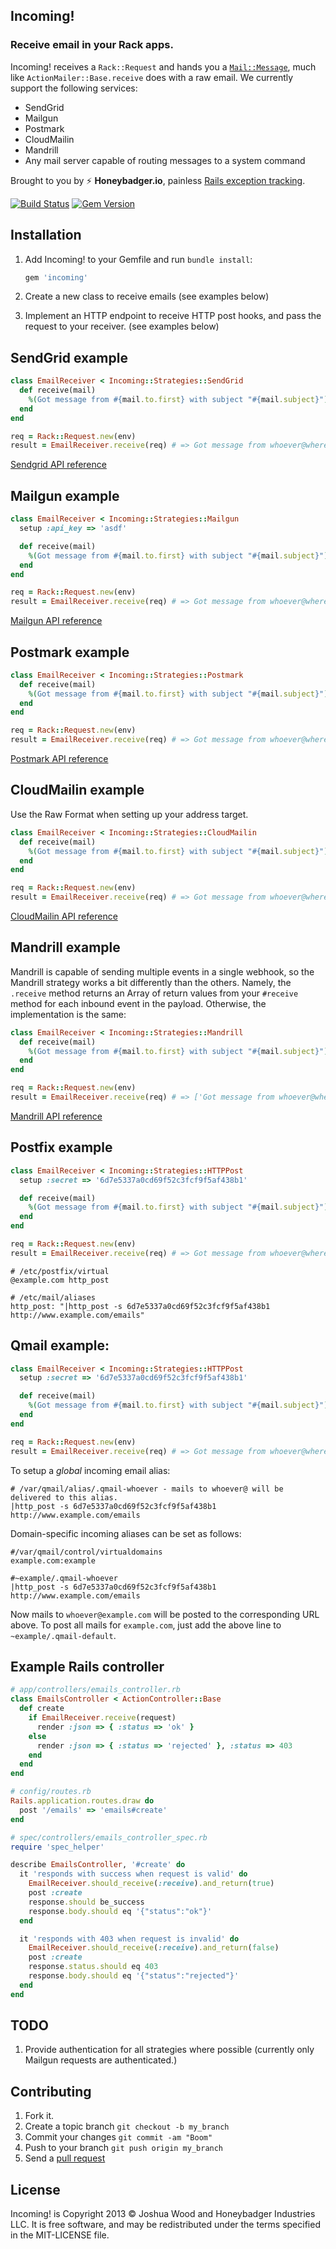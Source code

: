 Incoming!
-----------

### Receive email in your Rack apps.

Incoming! receives a `Rack::Request` and hands you a [`Mail::Message`](https://github.com/mikel/mail/), much
like `ActionMailer::Base.receive` does with a raw email. We currently
support the following services:

* SendGrid
* Mailgun
* Postmark
* CloudMailin
* Mandrill
* Any mail server capable of routing messages to a system command

Brought to you by :zap: **Honeybadger.io**, painless [Rails exception tracking](https://www.honeybadger.io/).

[![Build Status](https://travis-ci.org/honeybadger-io/incoming.png)](https://travis-ci.org/honeybadger-io/incoming)
[![Gem Version](https://badge.fury.io/rb/incoming.png)](http://badge.fury.io/rb/incoming)

## Installation

1. Add Incoming! to your Gemfile and run `bundle install`:

    ```ruby
    gem 'incoming'
    ```

2. Create a new class to receive emails (see examples below)

3. Implement an HTTP endpoint to receive HTTP post hooks, and pass the
   request to your receiver. (see examples below)

## SendGrid example

```ruby
class EmailReceiver < Incoming::Strategies::SendGrid
  def receive(mail)
    %(Got message from #{mail.to.first} with subject "#{mail.subject}")
  end
end

req = Rack::Request.new(env)
result = EmailReceiver.receive(req) # => Got message from whoever@wherever.com with subject "hello world"
```

[Sendgrid API reference](http://sendgrid.com/docs/API_Reference/Webhooks/parse.html)

## Mailgun example

```ruby
class EmailReceiver < Incoming::Strategies::Mailgun
  setup :api_key => 'asdf'

  def receive(mail)
    %(Got message from #{mail.to.first} with subject "#{mail.subject}")
  end
end

req = Rack::Request.new(env)
result = EmailReceiver.receive(req) # => Got message from whoever@wherever.com with subject "hello world"
```

[Mailgun API reference](http://documentation.mailgun.net/user_manual.html#receiving-messages)

## Postmark example

```ruby
class EmailReceiver < Incoming::Strategies::Postmark
  def receive(mail)
    %(Got message from #{mail.to.first} with subject "#{mail.subject}")
  end
end

req = Rack::Request.new(env)
result = EmailReceiver.receive(req) # => Got message from whoever@wherever.com with subject "hello world"
```

[Postmark API reference](http://developer.postmarkapp.com/developer-inbound.html)

## CloudMailin example

Use the Raw Format when setting up your address target.

```ruby
class EmailReceiver < Incoming::Strategies::CloudMailin
  def receive(mail)
    %(Got message from #{mail.to.first} with subject "#{mail.subject}")
  end
end

req = Rack::Request.new(env)
result = EmailReceiver.receive(req) # => Got message from whoever@wherever.com with subject "hello world"
```

[CloudMailin API reference](http://docs.cloudmailin.com/http_post_formats/)

## Mandrill example

Mandrill is capable of sending multiple events in a single webhook, so
the Mandrill strategy works a bit differently than the others. Namely,
the `.receive` method returns an Array of return values from your
`#receive` method for each inbound event in the payload. Otherwise, the
implementation is the same:

```ruby
class EmailReceiver < Incoming::Strategies::Mandrill
  def receive(mail)
    %(Got message from #{mail.to.first} with subject "#{mail.subject}")
  end
end

req = Rack::Request.new(env)
result = EmailReceiver.receive(req) # => ['Got message from whoever@wherever.com with subject "hello world"', '...']
```

[Mandrill API reference](http://help.mandrill.com/entries/22092308-What-is-the-format-of-inbound-email-webhooks-)

## Postfix example

```ruby
class EmailReceiver < Incoming::Strategies::HTTPPost
  setup :secret => '6d7e5337a0cd69f52c3fcf9f5af438b1'

  def receive(mail)
    %(Got message from #{mail.to.first} with subject "#{mail.subject}")
  end
end

req = Rack::Request.new(env)
result = EmailReceiver.receive(req) # => Got message from whoever@wherever.com with subject "hello world"
```

```
# /etc/postfix/virtual
@example.com http_post

# /etc/mail/aliases
http_post: "|http_post -s 6d7e5337a0cd69f52c3fcf9f5af438b1 http://www.example.com/emails"
```
## Qmail example:

```ruby
class EmailReceiver < Incoming::Strategies::HTTPPost
  setup :secret => '6d7e5337a0cd69f52c3fcf9f5af438b1'

  def receive(mail)
    %(Got message from #{mail.to.first} with subject "#{mail.subject}")
  end
end

req = Rack::Request.new(env)
result = EmailReceiver.receive(req) # => Got message from whoever@wherever.com with subject "hello world"
```

To setup a *global* incoming email alias:

```
# /var/qmail/alias/.qmail-whoever - mails to whoever@ will be delivered to this alias.
|http_post -s 6d7e5337a0cd69f52c3fcf9f5af438b1 http://www.example.com/emails
```

Domain-specific incoming aliases can be set as follows:

```
#/var/qmail/control/virtualdomains
example.com:example

#~example/.qmail-whoever
|http_post -s 6d7e5337a0cd69f52c3fcf9f5af438b1 http://www.example.com/emails
```
Now mails to `whoever@example.com` will be posted to the corresponding URL above. To post all mails for `example.com`, just add the above line to `~example/.qmail-default`.

## Example Rails controller

```ruby
# app/controllers/emails_controller.rb
class EmailsController < ActionController::Base
  def create
    if EmailReceiver.receive(request)
      render :json => { :status => 'ok' }
    else
      render :json => { :status => 'rejected' }, :status => 403
    end
  end
end
```

```ruby
# config/routes.rb
Rails.application.routes.draw do
  post '/emails' => 'emails#create'
end
```

```ruby
# spec/controllers/emails_controller_spec.rb
require 'spec_helper'

describe EmailsController, '#create' do
  it 'responds with success when request is valid' do
    EmailReceiver.should_receive(:receive).and_return(true)
    post :create
    response.should be_success
    response.body.should eq '{"status":"ok"}'
  end

  it 'responds with 403 when request is invalid' do
    EmailReceiver.should_receive(:receive).and_return(false)
    post :create
    response.status.should eq 403
    response.body.should eq '{"status":"rejected"}'
  end
end
```

## TODO

1. Provide authentication for all strategies where possible (currently
   only Mailgun requests are authenticated.)

## Contributing

1. Fork it.
2. Create a topic branch `git checkout -b my_branch`
3. Commit your changes `git commit -am "Boom"`
3. Push to your branch `git push origin my_branch`
4. Send a [pull request](https://github.com/honeybadger-io/incoming/pulls)

## License

Incoming! is Copyright 2013 © Joshua Wood and Honeybadger Industries LLC. It is free software, and
may be redistributed under the terms specified in the MIT-LICENSE file.
